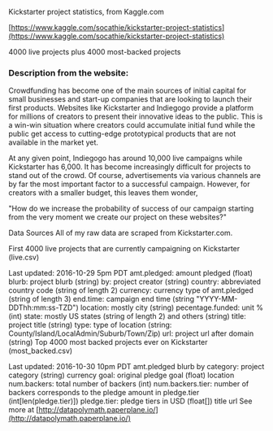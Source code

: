 Kickstarter project statistics, from Kaggle.com

[https://www.kaggle.com/socathie/kickstarter-project-statistics](https://www.kaggle.com/socathie/kickstarter-project-statistics)

4000 live projects plus 4000 most-backed projects

### Description from the website:

Crowdfunding has become one of the main sources of initial capital for small businesses and start-up companies that are looking to launch their first products. Websites like Kickstarter and Indiegogo provide a platform for millions of creators to present their innovative ideas to the public. This is a win-win situation where creators could accumulate initial fund while the public get access to cutting-edge prototypical products that are not available in the market yet.

At any given point, Indiegogo has around 10,000 live campaigns while Kickstarter has 6,000. It has become increasingly difficult for projects to stand out of the crowd. Of course, advertisements via various channels are by far the most important factor to a successful campaign. However, for creators with a smaller budget, this leaves them wonder,

"How do we increase the probability of success of our campaign starting from the very moment we create our project on these websites?"

Data Sources
All of my raw data are scraped from Kickstarter.com.

First 4000 live projects that are currently campaigning on Kickstarter (live.csv)

Last updated: 2016-10-29 5pm PDT
amt.pledged: amount pledged (float)
blurb: project blurb (string)
by: project creator (string)
country: abbreviated country code (string of length 2)
currency: currency type of amt.pledged (string of length 3)
end.time: campaign end time (string "YYYY-MM-DDThh:mm:ss-TZD")
location: mostly city (string)
pecentage.funded: unit % (int)
state: mostly US states (string of length 2) and others (string)
title: project title (string)
type: type of location (string: County/Island/LocalAdmin/Suburb/Town/Zip)
url: project url after domain (string)
Top 4000 most backed projects ever on Kickstarter (most_backed.csv)

Last updated: 2016-10-30 10pm PDT
amt.pledged
blurb
by
category: project category (string)
currency
goal: original pledge goal (float)
location
num.backers: total number of backers (int)
num.backers.tier: number of backers corresponds to the pledge amount in pledge.tier (int[len(pledge.tier)])
pledge.tier: pledge tiers in USD (float[])
title
url
See more at [http://datapolymath.paperplane.io/](http://datapolymath.paperplane.io/)



